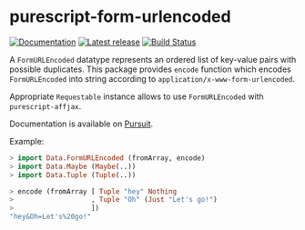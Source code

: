 # purescript-form-urlencoded

[![Documentation](https://pursuit.purescript.org/packages/purescript-form-urlencoded/badge)](http://pursuit.purescript.org/packages/purescript-form-urlencoded)
[![Latest release](http://img.shields.io/bower/v/purescript-form-urlencoded.svg)](https://github.com/zudov/purescript-form-urlencoded/releases)
[![Build Status](https://travis-ci.org/zudov/purescript-form-urlencoded.svg?branch=master)](https://travis-ci.org/zudov/purescript-form-urlencoded)

A `FormURLEncoded` datatype represents an ordered list of key-value pairs
with possible duplicates. This package provides `encode` function which encodes
`FormURLEncoded` into string according to `application/x-www-form-urlencoded`.

Appropriate `Requestable` instance allows to use `FormURLEncoded` with `purescript-affjax`.

Documentation is available on [Pursuit][Pursuit].

[Pursuit]: https://pursuit.purescript.org/packages/purescript-form-urlencoded

Example:

```haskell
> import Data.FormURLEncoded (fromArray, encode)
> import Data.Maybe (Maybe(..))
> import Data.Tuple (Tuple(..))

> encode (fromArray [ Tuple "hey" Nothing
>                   , Tuple "Oh" (Just "Let's go!")
>                   ])
"hey&Oh=Let's%20go!"
```
